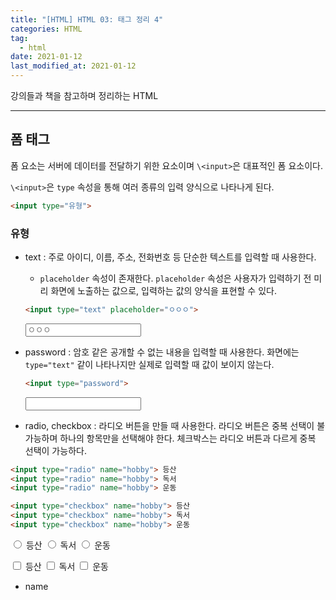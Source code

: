 ```yaml
---  
title: "[HTML] HTML 03: 태그 정리 4"  
categories: HTML  
tag:
  - html
date: 2021-01-12
last_modified_at: 2021-01-12
--- 
```


강의들과 책을 참고하며 정리하는 HTML

---

## 폼 태그

폼 요소는 서버에 데이터를 전달하기 위한 요소이며 `\<input>`은 대표적인 폼 요소이다. 
 
`\<input>`은 `type` 속성을 통해 여러 종류의 입력 양식으로 나타나게 된다.

```html
<input type="유형">
```

### 유형

- text : 주로 아이디, 이름, 주소, 전화번호 등 단순한 텍스트를 입력할 때 사용한다.
  - `placeholder` 속성이 존재한다. `placeholder` 속성은 사용자가 입력하기 전 미리 화면에 노출하는 값으로, 입력하는 값의 양식을 표현할 수 있다.
  
  ```html
  <input type="text" placeholder="ㅇㅇㅇ">
  ```

  <input type="text" placeholder="ㅇㅇㅇ">

- password : 암호 같은 공개할 수 없는 내용을 입력할 때 사용한다. 화면에는 `type="text"` 같이 나타나지만 실제로 입력할 때 값이 보이지 않는다.

  ```html
  <input type="password">
  ```

  <input type="password">

- radio, checkbox : 라디오 버튼을 만들 때 사용한다. 라디오 버튼은 중복 선택이 불가능하며 하나의 항목만을 선택해야 한다. 체크박스는 라디오 버튼과 다르게 중복 선택이 가능하다. 

```html
<input type="radio" name="hobby"> 등산
<input type="radio" name="hobby"> 독서
<input type="radio" name="hobby"> 운동 

<input type="checkbox" name="hobby"> 등산
<input type="checkbox" name="hobby"> 독서
<input type="checkbox" name="hobby"> 운동 
```

<input type="radio" name="hobby"> 등산
<input type="radio" name="hobby"> 독서
<input type="radio" name="hobby"> 운동

<input type="checkbox" name="hobby"> 등산
<input type="checkbox" name="hobby"> 독서
<input type="checkbox" name="hobby"> 운동

  - name  